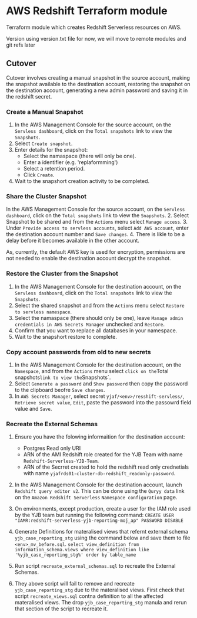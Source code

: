 # AWS Redshift Terraform module

Terraform module which creates Redshift Serverless resources on AWS.

Version using version.txt file for now, we will move to remote modules and git refs later

## Cutover ##

Cutover involves creating a manual snapshot in the source account, making the snapshot available to the destination account, restoring the snapshot on the destination account, generating a new admin password and saving it in the redshift secret.

### Create a Manual Snapshot ###
1. In the AWS Management Console for the source account, on the `Servless dashboard`, click on the `Total snapshots` link to view the `Snapshots`.
2. Select `Create snapshot`.
3. Enter details for the snapshot:
    - Select the namaspace (there will only be one).
    - Enter a identifier (e.g. 'replaformming')
    - Select a retention period.
    - Click `Create`.
4. Wait to the snapshort creation activity to be completed.

### Share the Cluster Snapshot ###
 In the AWS Management Console for the source account, on the `Servless dashboard`, click on the `Total snapshots` link to view the `Snapshots`.
2. Select Snapshot to be shared and from the `Actions` menu select `Manage access`.
3. Under `Provide access to servless accounts`, select `Add AWS account`, enter the destination account number and `Save changes`.
4. There is likle to be a delay before it becomes available in the other account.

As, currently, the default AWS key is used for encryption, permissions are not needed to enable the destination account decrypt the snapshot.

### Restore the Cluster from the Snapshot ###
1. In the AWS Management Console for the destination account, on the `Servless dashboard`, click on the `Total snapshots` link to view the `Snapshots`.
2. Select the shared snapshot and from the `Actions` menu select `Restore to servless namespace`.
3. Select the namaspace (there should only be one), leave `Manage admin credentials in AWS Secrets Manager` unchecked and `Restore`.
4. Confirm that you want to replace all databases in your namespace.
4. Wait to the snapshort restore to complete.

### Copy account passwords from old to new secrets ###
1. In the AWS Management Console for the destination account, on the `Namespace`, and from the `Actions` menu select `click on the`Total snapshots` link to view the `Snapshots`.
2. Select `Generate a password` and `Show password` then copy the password to the clipboard beofre `Save changes`.
3. In `AWS Secrets Manager`, select secret `yjaf/<env>/resshift-servless/`, `Retrieve secret value`, `Edit`, paste the password into the passowrd field value and `Save`.

### Recreate the External Schemas ###
1. Ensure you have the folowing informaition for the destination account:
    - Postgres Read only URI
    - ARN of the AMI Redshift role created for the YJB Team with name `Redshift-Serverless-YJB-Team`.
    - ARN of the Secrret created to hold the redshift read only crednetials with name `yjafrds01-cluster-db-redshift_readonly-password`.

2. In the AWS Management Console for the destination account, launch `Redshift query editor v2`. This can be done using the `Quryy data` link on the `Amazon Redshift Serverless` `Namespace configuration` page.
3. On environments, except production, create a user for the IAM role used by the YJB team but running the following command:
    `CREATE USER "IAMR:redshift-serverless-yjb-reporting-moj_ap" PASSWORD DISABLE`
4. Generate Definitions for materalised views that refernt external schema `yjb_case_reporting_stg` using the command below and save them to file `<env>_mv_before.sql`.
    `select view_definition from information_schema.views where view_definition like '%yjb_case_reporting_stg%' order by table_name`
5. Run script `recreate_external_schemas.sql` to recreate the External Schemas.
6. They above script will fail to remove and recreate `yjb_case_reporting_stg` due to the materalised views. First check that script `recreate_views.sql` contna definition to all the affected materalised views. The drop `yjb_case_reporting_stg` manula and rerun that section of the script to recreate it.





